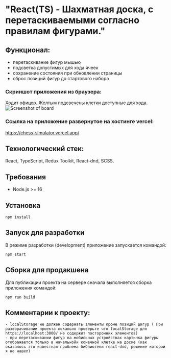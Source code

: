 # "React(TS) - Шахматная доска, с перетаскиваемыми согласно правилам фигурами."

## Функционал:

- перетаскивание фигур мышью
- подсветка допустимых для хода ячеек
- сохранение состояния при обновлении страницы
- сброс позиций фигур до стартового набора

### Скриншот приложения из браузера:

Ходит офицер. Желтым подсвечены клетки доступные для хода.
![Screenshot of board](/../screenshot/screenshot/board.png?raw=true "Доска с фигурами")

### Ссылка на приложение развернутое на хостинге vercel:

https://chess-simulator.vercel.app/

## Технологический стек:

React, TypeScript, Redux Toolkit, React-dnd, SCSS.

## Требования

- Node.js >= 16

## Установка

`npm install`

## Запуск для разработки

В режиме разработки (development) приложение запускается командой:

`npm start`

## Сборка для продакшена

Для публикации проекта на сервере сначала выполняется сборка приложения командой:

`npm run build`

## Комментарии к проекту:

    - localStorage не должен содержать элементы кроме позиций фигур ( При разворачивании проекта локально проверьте что localStorage для https://localhost:3000/ не содержит посторонних элементов)
    - при перетаскивании фигур на мобильных устройствах картинка фигуры отображается только в начальнойи конечной клетке на доске (как оказалось это известная проблема библиотеки react-dnd, решение которой я не нашел)
